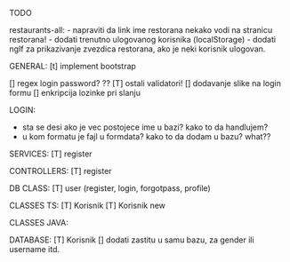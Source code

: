 TODO

restaurants-all:
	- napraviti da link ime restorana nekako vodi na stranicu restorana!
	- dodati trenutno ulogovanog korisnika (localStorage)
	- dodati ngIf za prikazivanje zvezdica restorana, ako je neki korisnik ulogovan.


GENERAL:
[t] implement bootstrap

[] regex login password? ??
[T] ostali validatori! 
[] dodavanje slike na login formu
[] enkripcija lozinke pri slanju

LOGIN:
- sta se desi ako je vec postojece ime u bazi? kako to da handlujem?
- u kom formatu je fajl u formdata? kako to da dodam u bazu? what??

SERVICES:
[T] register

CONTROLLERS:
[T] register

DB CLASS:
[T] user (register, login, forgotpass, profile)

CLASSES TS:
[T] Korisnik
[T] Korisnik new

CLASSES JAVA:


DATABASE:
[T] Korisnik
[] dodati zastitu u samu bazu, za gender ili username itd.